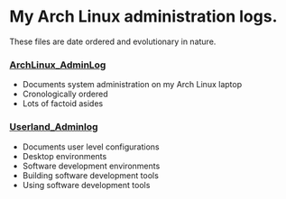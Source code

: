 # My Arch Linux administration logs.

These files are date ordered and evolutionary in nature.

### [ArchLinux_AdminLog](ArchLinux_AdminLog)
* Documents system administration on my Arch Linux laptop
* Cronologically ordered
* Lots of factoid asides

### [Userland_Adminlog](Userland_Adminlog)
* Documents user level configurations
* Desktop environments
* Software development environments
* Building software development tools
* Using software development tools
